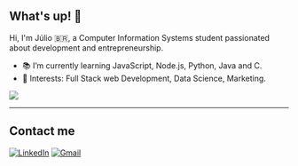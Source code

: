 ## What's up! 👋


Hi, I'm Júlio 🇧🇷, a Computer Information Systems student passionated about development and entrepreneurship.

- :books: I’m currently learning JavaScript, Node.js, Python, Java and C.
- :pushpin: Interests: Full Stack web Development, Data Science, Marketing.

<img align='center' src="https://github-readme-stats.vercel.app/api?username=juliocesarfs&show_icons=true">

---
## Contact me
[![LinkedIn](https://img.shields.io/static/v1?label=LinkedIn&message=%20&color=aqua&logo=LinkedIn&style=flat-square&logoColor=white)](https://www.linkedin.com/in/juliocesarafs/)
[![Gmail](https://img.shields.io/static/v1?label=Gmail&message=%20&color=aqua&logo=Gmail&style=flat-square&logoColor=white)](mailto:juliocesarafs2@gmail.com)